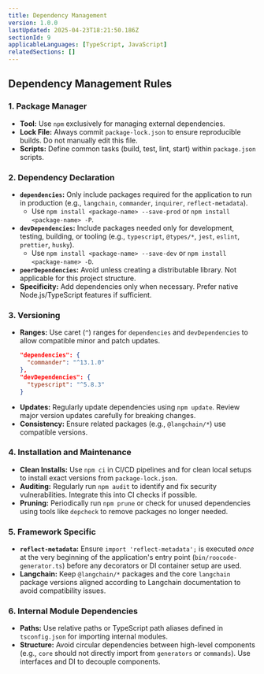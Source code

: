 ```yaml
---
title: Dependency Management
version: 1.0.0
lastUpdated: 2025-04-23T18:21:50.186Z
sectionId: 9
applicableLanguages: [TypeScript, JavaScript]
relatedSections: []
---
```


## Dependency Management Rules

### 1. Package Manager

- **Tool:** Use `npm` exclusively for managing external dependencies.
- **Lock File:** Always commit `package-lock.json` to ensure reproducible builds. Do not manually edit this file.
- **Scripts:** Define common tasks (build, test, lint, start) within `package.json` scripts.

### 2. Dependency Declaration

- **`dependencies`:** Only include packages required for the application to run in production (e.g., `langchain`, `commander`, `inquirer`, `reflect-metadata`).
  - Use `npm install <package-name> --save-prod` or `npm install <package-name> -P`.
- **`devDependencies`:** Include packages needed only for development, testing, building, or tooling (e.g., `typescript`, `@types/*`, `jest`, `eslint`, `prettier`, `husky`).
  - Use `npm install <package-name> --save-dev` or `npm install <package-name> -D`.
- **`peerDependencies`:** Avoid unless creating a distributable library. Not applicable for this project structure.
- **Specificity:** Add dependencies only when necessary. Prefer native Node.js/TypeScript features if sufficient.

### 3. Versioning

- **Ranges:** Use caret (`^`) ranges for `dependencies` and `devDependencies` to allow compatible minor and patch updates.
  ```json
  "dependencies": {
    "commander": "^13.1.0"
  },
  "devDependencies": {
    "typescript": "^5.8.3"
  }
  ```
- **Updates:** Regularly update dependencies using `npm update`. Review major version updates carefully for breaking changes.
- **Consistency:** Ensure related packages (e.g., `@langchain/*`) use compatible versions.

### 4. Installation and Maintenance

- **Clean Installs:** Use `npm ci` in CI/CD pipelines and for clean local setups to install exact versions from `package-lock.json`.
- **Auditing:** Regularly run `npm audit` to identify and fix security vulnerabilities. Integrate this into CI checks if possible.
- **Pruning:** Periodically run `npm prune` or check for unused dependencies using tools like `depcheck` to remove packages no longer needed.

### 5. Framework Specific

- **`reflect-metadata`:** Ensure `import 'reflect-metadata';` is executed _once_ at the very beginning of the application's entry point (`bin/roocode-generator.ts`) before any decorators or DI container setup are used.
- **Langchain:** Keep `@langchain/*` packages and the core `langchain` package versions aligned according to Langchain documentation to avoid compatibility issues.

### 6. Internal Module Dependencies

- **Paths:** Use relative paths or TypeScript path aliases defined in `tsconfig.json` for importing internal modules.
- **Structure:** Avoid circular dependencies between high-level components (e.g., `core` should not directly import from `generators` or `commands`). Use interfaces and DI to decouple components.
